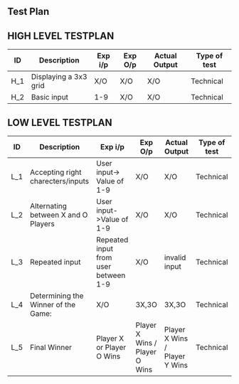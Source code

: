 ## Test Plan
## HIGH LEVEL TESTPLAN

| ID | Description | Exp i/p | Exp O/p | Actual Output | Type of test |
| --- | --- | --- | --- | --- | --- |
| H_1 | Displaying a 3x3 grid | X/O | X/O | X/O | Technical |
| H_2 | Basic input | 1-9 | X/O | X/O | Technical |



## LOW LEVEL TESTPLAN
| ID | Description | Exp i/p | Exp O/p | Actual Output | Type of test |
| --- | --- | --- | --- | --- | --- |
| L_1 | Accepting right charecters/inputs | User input-> Value of 1-9 | X/O | X/O | Technical |
| L_2 | Alternating between X and O Players | User input->Value of 1-9 | X/O | X/O | Technical |
| L_3 | Repeated input | Repeated input from user between 1-9 | X/O | invalid input | Technical |
| L_4 | Determining the Winner of the Game: | X/O | 3X,3O | 3X,3O | Technical |
| L_5 | Final Winner | Player X or Player O Wins | Player X Wins / Player O Wins  | Player X Wins / Player Y Wins | Technical |




